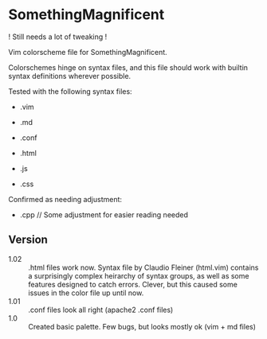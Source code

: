 SomethingMagnificent
====================

! Still needs a lot of tweaking !

Vim colorscheme file for SomethingMagnificent.

Colorschemes hinge on syntax files, and this file should work with builtin syntax definitions wherever possible. 

Tested with the following syntax files:
  
* .vim
  
* .md

* .conf
  
* .html

* .js

* .css

Confirmed as needing adjustment:
  
* .cpp // Some adjustment for easier reading needed 

Version
-------
<dl>
  <dt>1.02</dt>
  <dd>
    .html files work now. Syntax file by Claudio Fleiner (html.vim) contains
    a surprisingly complex heirarchy of syntax groups, as well as some features
    designed to catch errors. Clever, but this caused some issues in the color
    file up until now.
  </dd>
  <dt>1.01</dt>
  <dd>
    .conf files look all right (apache2 .conf files)
  </dd>
  <dt>1.0</dt>
  <dd>
    Created basic palette. Few bugs, but looks mostly ok (vim + md files)
  </dd>
</dl>
